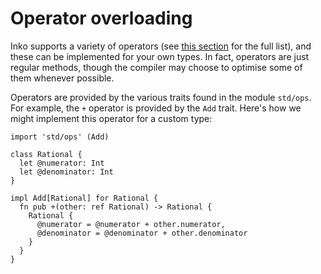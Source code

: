# Operator overloading

Inko supports a variety of operators (see [this
section](../getting-started/syntax.md#binary-expressions) for the full list),
and these can be implemented for your own types. In fact, operators are just
regular methods, though the compiler may choose to optimise some of them
whenever possible.

Operators are provided by the various traits found in the module `std/ops`. For
example, the `+` operator is provided by the `Add` trait. Here's how we might
implement this operator for a custom type:

```inko
import 'std/ops' (Add)

class Rational {
  let @numerator: Int
  let @denominator: Int
}

impl Add[Rational] for Rational {
  fn pub +(other: ref Rational) -> Rational {
    Rational {
      @numerator = @numerator + other.numerator,
      @denominator = @denominator + other.denominator
    }
  }
}
```

